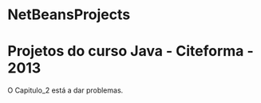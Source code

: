 NetBeansProjects
================
Projetos do curso Java - Citeforma - 2013
================

O Capitulo_2 está a dar problemas.

